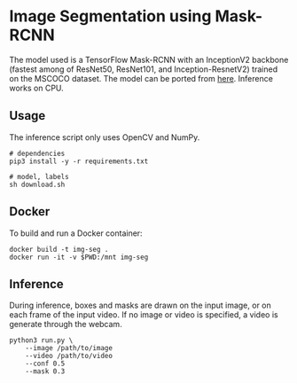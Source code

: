 # Image Segmentation using Mask-RCNN
The model used is a TensorFlow Mask-RCNN with an InceptionV2 backbone (fastest among of ResNet50, ResNet101, and Inception-ResnetV2) trained on the MSCOCO dataset. The model can be ported from [here](http://download.tensorflow.org/models/object_detection/mask_rcnn_inception_v2_coco_2018_01_28.tar.gz). Inference works on CPU.

## Usage
The inference script only uses OpenCV and NumPy.
```
# dependencies
pip3 install -y -r requirements.txt

# model, labels
sh download.sh
```

## Docker
To build and run a Docker container:
```
docker build -t img-seg .
docker run -it -v $PWD:/mnt img-seg
```

## Inference
During inference, boxes and masks are drawn on the input image, or on each frame of the input video. If no image or video is specified, a video is generate through the webcam.
```
python3 run.py \
    --image /path/to/image
    --video /path/to/video
    --conf 0.5
    --mask 0.3
```
